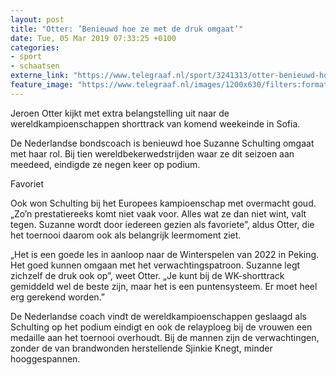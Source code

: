 ```yaml
---
layout: post
title: "Otter: ’Benieuwd hoe ze met de druk omgaat’"
date: Tue, 05 Mar 2019 07:33:25 +0100
categories: 
- sport 
- schaatsen 
externe_link: "https://www.telegraaf.nl/sport/3241313/otter-benieuwd-hoe-ze-met-de-druk-omgaat"
feature_image: "https://www.telegraaf.nl/images/1200x630/filters:format(jpeg):quality(80)/cdn-kiosk-api.telegraaf.nl/944b0f0e-3f10-11e9-869a-51c1a9aa1ca0.jpg"
---
```


<p class="intro">Jeroen Otter kijkt met extra belangstelling uit naar de wereldkampioenschappen shorttrack van komend weekeinde in Sofia.</p> <p>De Nederlandse bondscoach is benieuwd hoe Suzanne Schulting omgaat met haar rol. Bij tien wereldbekerwedstrijden waar ze dit seizoen aan meedeed, eindigde ze negen keer op podium.</p><p>Favoriet</p><p>Ook won Schulting bij het Europees kampioenschap met overmacht goud. „Zo’n prestatiereeks komt niet vaak voor. Alles wat ze dan niet wint, valt tegen. Suzanne wordt door iedereen gezien als favoriete”, aldus Otter, die het toernooi daarom ook als belangrijk leermoment ziet.</p><p>„Het is een goede les in aanloop naar de Winterspelen van 2022 in Peking. Het goed kunnen omgaan met het verwachtingspatroon. Suzanne legt zichzelf de druk ook op”, weet Otter. „Je kunt bij de WK-shorttrack gemiddeld wel de beste zijn, maar het is een puntensysteem. Er moet heel erg gerekend worden.”</p><p>De Nederlandse coach vindt de wereldkampioenschappen geslaagd als Schulting op het podium eindigt en ook de relayploeg bij de vrouwen een medaille aan het toernooi overhoudt. Bij de mannen zijn de verwachtingen, zonder de van brandwonden herstellende Sjinkie Knegt, minder hooggespannen.</p>
